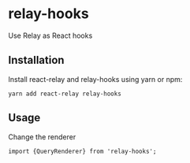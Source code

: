 # relay-hooks
Use Relay as React hooks

## Installation

Install react-relay and relay-hooks using yarn or npm:

```
yarn add react-relay relay-hooks
```

## Usage

Change the renderer 

```
import {QueryRenderer} from 'relay-hooks'; 
```
